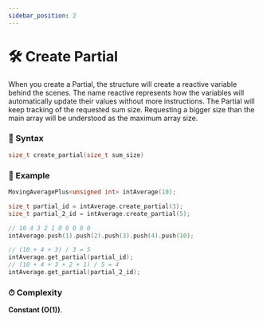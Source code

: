 ```yaml
---
sidebar_position: 2
---
```


# 🛠 Create Partial

When you create a Partial, the structure will create a reactive variable behind the scenes. The name reactive represents how the variables will automatically update their values without more instructions.
The Partial will keep tracking of the requested sum size.
Requesting a bigger size than the main array will be understood as the maximum array size.

### 📝 Syntax

```cpp
size_t create_partial(size_t sum_size)
```

### 🔮 Example

```cpp
MovingAveragePlus<unsigned int> intAverage(10);

size_t partial_id = intAverage.create_partial(3);
size_t partial_2_id = intAverage.create_partial(5);

// 10 4 3 2 1 0 0 0 0 0
intAverage.push(1).push(2).push(3).push(4).push(10);

// (10 + 4 + 3) / 3 = 5
intAverage.get_partial(partial_id);
// (10 + 4 + 3 + 2 + 1) / 5 = 4
intAverage.get_partial(partial_2_id);
```

### ⏱ Complexity

**Constant (O(1))**.
